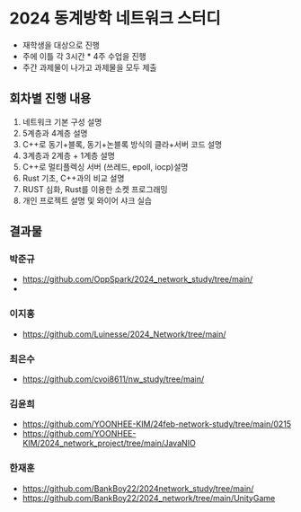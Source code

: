 # 2024 동계방학 네트워크 스터디
-   재학생을 대상으로 진행
-   주에 이틀 각 3시간 \* 4주 수업을 진행
-   주간 과제물이 나가고 과제물을 모두 제출

## 회차별 진행 내용
1. 네트워크 기본 구성 설명
2. 5계층과 4계층 설명
3. C++로 동기+블록, 동기+논블록 방식의 클라+서버 코드 설명
4. 3계층과 2계층 + 1계층 설명
5. C++로 멀티플렉싱 서버 (쓰레드, epoll, iocp)설명
6. Rust 기초, C++과의 비교 설명
7. RUST 심화, Rust를 이용한 소켓 프로그래밍
8. 개인 프로젝트 설명 및 와이어 샤크 실습

## 결과물

### 박준규

-   https://github.com/OppSpark/2024_network_study/tree/main/
-   

### 이지홍

-   https://github.com/Luinesse/2024_Network/tree/main/

### 최은수

-   https://github.com/cvoi8611/nw_study/tree/main/

### 김윤희

-   https://github.com/YOONHEE-KIM/24feb-network-study/tree/main/0215
-   https://github.com/YOONHEE-KIM/2024_network_project/tree/main/JavaNIO

### 한재훈

-   https://github.com/BankBoy22/2024network_study/tree/main/
-   https://github.com/BankBoy22/2024_network/tree/main/UnityGame
